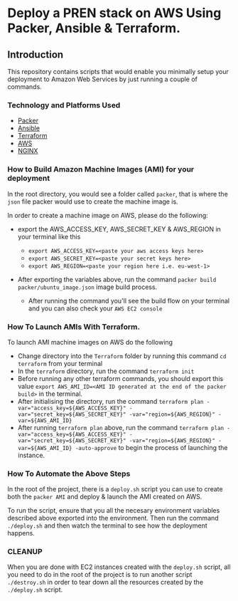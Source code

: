# Deploy a PREN stack on AWS Using Packer, Ansible & Terraform.

## Introduction
This repository contains scripts that would enable you minimally setup your deployment to Amazon Web Services by just running a couple of commands.



### Technology and Platforms Used

- [Packer](https://www.packer.io/docs/index.html) 
- [Ansible](https://docs.ansible.com/ansible/latest/index.html)
- [Terraform](https://www.terraform.io/docs/index.html)
- [AWS](aws.amazon.com)
- [NGINX](https://www.nginx.com/)

### How to Build Amazon Machine Images (AMI) for your deployment

In the root directory, you would see a folder called `packer`, that is where the `json` file packer would use to create the machine image is.

In order to create a machine image on AWS, please do the following:
- export the AWS_ACCESS_KEY, AWS_SECRET_KEY & AWS_REGION in your terminal like this
  - `export AWS_ACCESS_KEY=<paste your aws access keys here>`
  - `export AWS_SECRET_KEY=<paste your secret keys here>`
  - `export AWS_REGION=<paste your region here i.e. eu-west-1>`

- After exporting the variables above, run the command `packer build packer/ubuntu_image.json` image build process.
  - After running the command you'll see the build flow on your terminal and you can also check your `AWS EC2 console` 


### How To Launch AMIs With Terraform.
To launch AMI machine images on AWS do the following 
- Change directory into the `Terraform` folder by running this command `cd terraform` from your terminal
- In the `terraform` directory, run the command `terraform init` 
- Before running any other terraform commands, you should export this value `export AWS_AMI_ID=<AMI ID generated at the end of the packer build>` in the terminal.
- After initialising the directory, run the command `terraform plan -var="access_key=${AWS_ACCESS_KEY}" -var="secret_key=${AWS_SECRET_KEY}" -var="region=${AWS_REGION}" -var=${AWS_AMI_ID}`
- After running `terraform plan` above, run the command `terraform plan -var="access_key=${AWS_ACCESS_KEY}" -var="secret_key=${AWS_SECRET_KEY}" -var="region=${AWS_REGION}" -var=${AWS_AMI_ID} -auto-approve` to begin the process of launching the instance.

### How To Automate the Above Steps

In the root of the project, there is a `deploy.sh` script you can use to create both the `packer AMI` and deploy & launch the AMI created on AWS.

To run the script, ensure that you all the necesary environment variables described above exported into the environment. Then run the command `./deploy.sh` and then watch the terminal to see how the deployment happens.

### CLEANUP
When you are done with EC2 instances created with the `deploy.sh` script, all you need to do in the root of the project is to run another script `./destroy.sh` in order to tear down all the resources created by the `./deploy.sh` script.